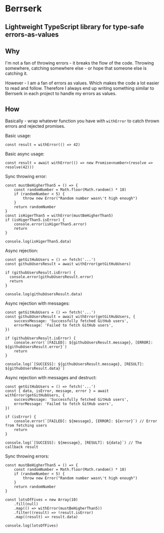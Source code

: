 # Berrserk
## Lightweight TypeScript library for type-safe errors-as-values

## Why

I'm not a fan of throwing errors - it breaks the flow of the code. Throwing somewhere, catching somewhere else - or hope that someone else is catching it.

However - I am a fan of errors as values. Which makes the code a lot easier to read and follow. Therefore I always end up writing something similar to Berrserk in each project to handle my errors as values.

## How

Basically - wrap whatever function you have with `withError` to catch thrown errors and rejected promises.

Basic usage:
```
const result = withError(() => 42)
```

Basic async usage:
```
const result = await withError(() => new Promise<number>(resolve => resolve(42)))
```

Sync throwing error:
```
const mustBeHigherThan5 = () => {
    const randomNumber = Math.floor(Math.random() * 10)
    if (randomNumber < 5) {
        throw new Error("Random number wasn\'t high enough")
    }
    return randomNumber
}
const isHigerThan5 = withError(mustBeHigherThan5)
if (isHigerThan5.isError) {
    console.error(isHigerThan5.error)
    return
}

console.log(isHigerThan5.data)
```

Async rejection:
```
const getGitHubUsers = () => fetch('...')
const githubUsersResult = await withError(getGitHubUsers)

if (githubUsersResult.isError) {
  console.error(githubUsersResult.error)
  return
}

console.log(githubUsersResult.data)
```

Async rejection with messages:
```
const getGitHubUsers = () => fetch('...')
const githubUsersResult = await withError(getGitHubUsers, {
    successMessage: 'Successfully fetched GitHub users',
    errorMessage: 'Failed to fetch GitHub users',
})

if (githubUsersResult.isError) {
    console.error(`[FAILED]: ${githubUsersResult.message}, [ERROR]: ${githubUsersResult.error}`)
    return
}

console.log(`[SUCCESS]: ${githubUsersResult.message}, [RESULT]: ${githubUsersResult.data}`)
```

Async rejection with messages and destruct:
```
const getGitHubUsers = () => fetch('...')
const { data, isError, message, error } = await withError(getGitHubUsers, {
    successMessage: 'Successfully fetched GitHub users',
    errorMessage: 'Failed to fetch GitHub users',
})

if (isError) {
    console.error(`[FAILED]: ${message}, [ERROR]: ${error}`) // Error from fetching users
    return
}

console.log(`[SUCCESS]: ${message}, [RESULT]: ${data}`) // The callback result
```

Sync throwing errors:
```
const mustBeHigherThan5 = () => {
    const randomNumber = Math.floor(Math.random() * 10)
    if (randomNumber < 5) {
        throw new Error("Random number wasn\'t high enough")
    }
    return randomNumber
}

const lotsOfFives = new Array(10)
    .fill(null)
    .map(() => withError(mustBeHigherThan5))
    .filter((result) => !result.isError)
    .map((result) => result.data)

console.log(lotsOfFives)
```
